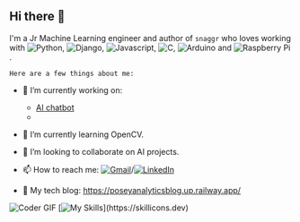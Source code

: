 ## Hi there 👋


I'm a Jr Machine Learning engineer and author of `snaggr` who loves working with ![Python](https://img.shields.io/badge/Python-3670A0?style=for-the-badge&logo=python&logoColor=ffdd54), ![Django](https://img.shields.io/badge/Django-092E20?style=for-the-badge&logo=django&logoColor=white), ![Javascript](https://img.shields.io/badge/Javascript-e06614?style=for-the-badge&logo=Javascript&logoColor=white),  ![C](https://img.shields.io/badge/-00599C?style=for-the-badge&logo=c&logoColor=white), ![Arduino](https://img.shields.io/badge/Arduino-00979D?style=for-the-badge&logo=arduino&logoColor=white) and ![Raspberry Pi](https://img.shields.io/badge/Raspberry%20Pi-C51A4A?style=for-the-badge&logo=raspberry-pi&logoColor=white).

    Here are a few things about me:

- 🔭 I’m currently working on:
  - [AI chatbot](https://chatbot-production-7d40.up.railway.app/)
  - 
- 🌱 I’m currently learning OpenCV.
- 👯 I’m looking to collaborate on AI projects.
- 📫 How to reach me: [![Gmail](https://img.shields.io/badge/Email-Me-red?style=flat-square&logo=gmail)](mailto:youremail@gmail.com)/[![LinkedIn](https://img.shields.io/badge/LinkedIn-Profile-blue?style=flat-square&logo=linkedin)](https://www.linkedin.com/in/deon-posey-333972135/)

- 📝 My tech blog: https://poseyanalyticsblog.up.railway.app/



![Coder GIF](https://media.giphy.com/media/26tn33aiTi1jkl6H6/giphy.gif)
[![My Skills](https://skillicons.dev/icons?i=python,c,git,postgres,aws,docker,mongodb,linux,raspberrypi,arduino,javascript,nodejs,html,css,django,)](https://skillicons.dev)

